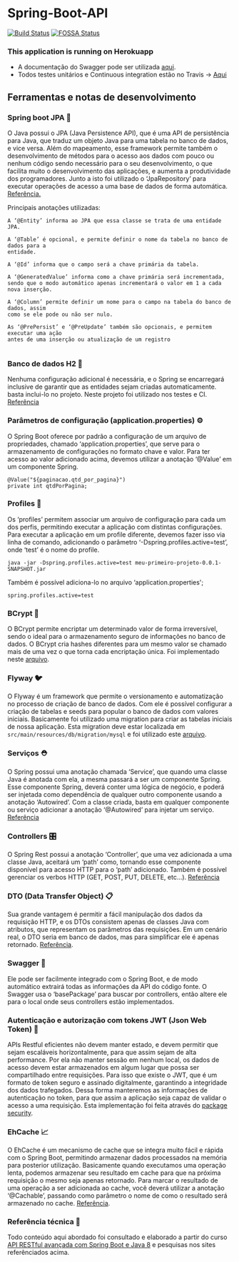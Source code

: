 # Spring-Boot-API

[![Build Status](https://travis-ci.com/mrRodrigo/Spring-Boot-API.svg?branch=master)](https://travis-ci.com/mrRodrigo/Spring-Boot-API)
[![FOSSA Status](https://app.fossa.com/api/projects/git%2Bgithub.com%2FmrRodrigo%2FSpring-Boot-initial.svg?type=shield)](https://app.fossa.com/projects/git%2Bgithub.com%2FmrRodrigo%2FSpring-Boot-initial?ref=badge_shield)

### This application is running on Herokuapp
- A documentação do Swagger pode ser utilizada [aqui](https://api-ponto.herokuapp.com/swagger-ui.html).
- Todos testes unitários e Continuous integration estão no Travis -> [Aqui](https://travis-ci.com/github/mrRodrigo/Spring-Boot-API)


## Ferramentas e notas de desenvolvimento
### Spring boot JPA 📃
O Java possui o JPA (Java Persistence API), que é uma API de persistência para Java, que
traduz um objeto Java para uma tabela no banco de dados, e vice versa. Além do mapeamento, esse framework permite também o desenvolvimento de métodos para o acesso aos dados com pouco ou nenhum código sendo necessário para o seu desenvolvimento, o que facilita muito o desenvolvimento das aplicações, e aumenta a produtividade dos programadores. Junto a isto foi utilizado o ‘JpaRepository’ para executar operações de acesso a uma base de dados de forma automática. [Referência.](https://docs.spring.io/spring-data/jpa/docs/current/reference/html/#reference)

Principais anotações utilizadas:

```
A ‘@Entity’ informa ao JPA que essa classe se trata de uma entidade JPA.

A ‘@Table’ é opcional, e permite definir o nome da tabela no banco de dados para a
entidade.

A ‘@Id’ informa que o campo será a chave primária da tabela.

A ‘@GeneratedValue’ informa como a chave primária será incrementada, sendo que o modo automático apenas incrementará o valor em 1 a cada nova inserção.

A ‘@Column’ permite definir um nome para o campo na tabela do banco de dados, assim
como se ele pode ou não ser nulo.

As ‘@PrePersist’ e ‘@PreUpdate’ também são opcionais, e permitem executar uma ação
antes de uma inserção ou atualização de um registro


```

### Banco de dados H2 💾
Nenhuma configuração adicional é necessária, e o Spring se encarregará inclusive de
garantir que as entidades sejam criadas automaticamente. basta inclui-lo no projeto. Neste projeto foi utilizado nos testes e CI. [Referência](https://www.javatpoint.com/spring-boot-h2-database)

### Parâmetros de configuração (application.properties) ⚙️
O Spring Boot oferece por padrão a configuração de um arquivo de propriedades, chamado
‘application.properties’, que serve para o armazenamento de configurações no formato
chave e valor. Para ter acesso ao valor adicionado acima, devemos utilizar a anotação ‘@Value’ em um
componente Spring.
```
@Value("${paginacao.qtd_por_pagina}")
private int qtdPorPagina;
```

### Profiles 🙍
Os ‘profiles’ permitem associar um arquivo de configuração para cada um dos perfis,
permitindo executar a aplicação com distintas configurações. Para executar a aplicação em um profile diferente, devemos fazer isso via linha de
comando, adicionando o parâmetro ‘-Dspring.profiles.active=test’, onde ‘test’ é o nome do
profile. 
```
java -jar -Dspring.profiles.active=test meu-primeiro-projeto-0.0.1-SNAPSHOT.jar
```
Também é possível adiciona-lo no arquivo ‘application.properties';

```
spring.profiles.active=test
```
### BCrypt 🔐

O BCrypt permite encriptar um determinado valor de forma irreversível, sendo o ideal para o
armazenamento seguro de informações no banco de dados. O BCrypt cria hashes diferentes para um mesmo valor se chamado mais de uma vez o que torna cada encriptação única. Foi implementado neste [arquivo](https://github.com/mrRodrigo/Spring-Boot-API/blob/master/src/main/java/com/rodrigo/first/api/utils/PasswordUtils.java).

### Flyway 🐦

O Flyway é um framework que permite o versionamento e automatização no processo de criação de banco de dados. Com ele é possível configurar a criação de tabelas e seeds para popular o banco de dados com valores iniciais. Basicamente foi utilizado uma migration para criar as tabelas iniciais de nossa aplicação. Esta migration deve estar localizada em ``` src/main/resources/db/migration/mysql ``` e foi utilizado este [arquivo](https://github.com/mrRodrigo/Spring-Boot-API/blob/master/src/main/resources/db/migration/mysql/V1__init.sql). 

### Serviços ⛑

O Spring possui uma anotação chamada ‘Service’, que quando uma classe Java é anotada com ela, a mesma passará a ser um componente Spring. Esse componente Spring, deverá conter uma lógica de negócio, e poderá ser injetada como dependência de qualquer outro componente usando a anotação ‘Autowired’. Com a classe criada, basta em qualquer componente ou serviço adicionar a anotação ‘@Autowired’ para injetar um serviço. [Referência](https://www.tutorialspoint.com/spring_boot/spring_boot_service_components.htm)

### Controllers 🎛

O Spring Rest possui a anotação ‘Controller’, que uma vez adicionada a uma classe Java, aceitará um ‘path’ como, tornando esse componente disponível para acesso
HTTP para o ‘path’ adicionado. Também é possível gerenciar os verbos HTTP (GET, POST, PUT, DELETE, etc...). [Referência](http://zetcode.com/springboot/controller/)

### DTO (Data Transfer Object) 📋

Sua grande vantagem é permitir a fácil manipulação dos dados da requisição HTTP, e os DTOs consistem apenas de classes Java com atributos, que representam os parâmetros
das requisições. Em um cenário real, o DTO seria em banco de dados, mas para simplificar ele é apenas retornado. [Referência](https://www.baeldung.com/entity-to-and-from-dto-for-a-java-spring-application).

### Swagger 📖

Ele pode ser facilmente integrado com o Spring Boot, e de modo automático extrairá todas as informações da API do código fonte. O Swagger usa o ‘basePackage’ para buscar por controllers, então altere ele para o local onde seus controllers estão implementados.

### Autenticação e autorização com tokens JWT (Json Web Token)  :key:

APIs Restful eficientes não devem manter estado, e devem permitir que sejam escaláveis horizontalmente, para que assim sejam de alta performance. Por ela não manter sessão em nenhum local, os dados de acesso devem estar armazenados em algum lugar que possa ser compartilhado entre requisições. Para isso que existe o JWT, que é um formato de token seguro e assinado digitalmente, garantindo a integridade dos dados trafegados. Dessa forma manteremos as informações de autenticação no token, para que assim a aplicação seja capaz de validar o acesso a uma
requisição. Esta implementação foi feita através do [package security](https://github.com/mrRodrigo/Spring-Boot-API/tree/master/src/main/java/com/rodrigo/first/api/security).

### EhCache 📈

O EhCache é um mecanismo de cache que se integra muito fácil e rápida com o Spring Boot, permitindo armazenar dados processados na memória para posterior utilização. Basicamente quando executamos uma operação lenta, podemos armazenar seu resultado em cache para que na próxima requisição o mesmo seja apenas retornado. Para marcar o resultado de uma operação a ser adicionada ao cache, você deverá utilizar a anotação ‘@Cachable’, passando como parâmetro o nome de como o resultado será
armazenado no cache. [Referência](https://www.baeldung.com/spring-boot-ehcache).

### Referência técnica 🥇

Todo conteúdo aqui abordado foi consultado e elaborado a partir do curso [API RESTful avançada com Spring Boot e Java 8](https://www.udemy.com/course/api-restful-avancada-spring-boot-java-8/) e pesquisas nos sites referênciados acima.
